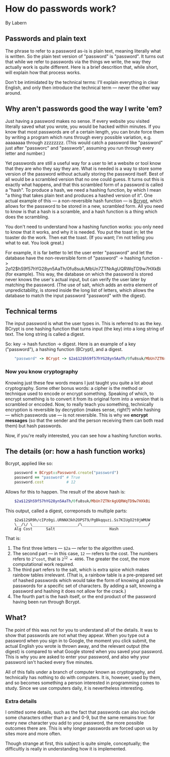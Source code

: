 # How do passwords work?
By Labern

## Passwords and plain text
The phrase to refer to a password as-is is plain text, meaning literally what is written. So the plain text version of "password" is "password". It turns out that while we refer to passwords via the things we write, the way they actually work is quite different. Here is a brief descrition that, while short, will explain how that process works. 

Don't be intimidated by the technical terms: I'll explain everything in clear English, and only then introduce the technical term — never the other way around.

## Why aren't passwords good the way I write 'em?
Just having a password makes no sense. If every website you visited literally saved what you wrote, you would be hacked within minutes. If you know that most passwords are of a certain length, you can brute force them by writing a program which runs through every possible variation, e.g. aaaaaaaa through zzzzzzzz. (This would catch a password like "password" just after "passworc" and "passworb", assuming you run through every letter and number.) 

Yet passwords are still a useful way for a user to let a website or tool know that they are who they say they are. What is needed is a way to store some version of the password without actually storing the password itself. Best of all would be a scrambled version that no one could guess. It turns out this is exactly what happens, and that this scrambled form of a password is called a "hash". To produce a hash, we need a hashing function, by which I mean "a thing that takes plain text and produces a hashed version of it". One actual example of this — a non-reversible hash function — is [Bcrypt](https://github.com/bcrypt-ruby/bcrypt-ruby), which allows for the password to be stored in a new, scrambled form. All you need to know is that a hash is a scramble, and a hash function is a thing which does the scrambling. 

You don't need to understand how a hashing function works: you only need to know that it works, and why it is needed. You put the toast in; let the toaster do the work. Then eat the toast. (If you want; I'm not telling you what to eat. You look great.)

For example, it is far better to let the user enter "password" and let the database have the non-reversible form of "password" -> hashing function -> $2a$12$hS9f57hYG28yn5AaTh/0fu8suk/MbUn7ZTNrAgUQRWqTD9w7HXkBi (for example). This way, the database on which the password is stored never knows the user's actual input, but can verify the user later by matching the password. (The use of salt, which adds an extra element of unpredictability, is stored inside the long list of letters, which allows the database to match the input password "password" with the digest).

## Technical terms

The input password is what the user types in. This is referred to as the key. BCrypt is one hashing function that turns input (the key) into a long string of text. The long string is called a digest. 

So: key -> hash function -> digest. Here is an example of a key ("password"), a hashing function (BCrypt), and a digest.

```ruby
    "password" -> BCrypt -> $2a$12$hS9f57hYG28yn5AaTh/0fu8suk/MbUn7ZTNrAgUQRWqTD9w7HXkBi
```

### Now you know cryptography
Knowing just these few words means I just taught you quite a lot about cryptography. Some other bonus words: a cipher is the method or technique used to encode or encrypt something. Speaking of which, to encrypt something is to convert it from its original form into a version that is scrambled or encoded. Now, to really teach you something, technically encryption is reversible by decryption (makes sense, right?) while hashing — which passwords use — is not reversible. This is why we **encrypt messages** (so that the sender and the person receiving them can both read them) but hash passwords.

Now, if you're really interested, you can see how a hashing function works.

## The details (or: how a hash function works)

Bcrypt, applied like so:

```Ruby
    password = BCrypt::Password.create("password")
    password == "password" # True
    password.cost          # 12
```

Allows for this to happen. The result of the above hash is:

```Ruby
    $2a$12$hS9f57hYG28yn5AaTh/0fu8suk/MbUn7ZTNrAgUQRWqTD9w7HXkBi
```

This output, called a digest, correponsds to multiple parts:

```
    $2a$12$R9h/cIPz0gi.URNNX3kh2OPST9/PgBkqquzi.Ss7KIUgO2t0jWMUW
    \__/\/ \____________________/\_____________________________/
    Alg Cost      Salt                        Hash
```

That is:

1. The first three letters — <code>$2a</code> — refer to the algorithm used.
2. The second part — in this case, <code>12</code> — refers to the cost. The numbers refers to <code>2^cost</code>, that is <code>2<sup>12</sup> = 4096</code>. The greater the cost, the more computational work required.
3. The third part refers to the salt, which is extra spice which makes rainbow tables irrelevant. (That is, a rainbow table is a pre-prepared set of hashed passwords which would take the form of knowing all possible passwords for a specific set of characters. By adding a salt, knowing a password and hashing it does not allow for the crack.)
4. The fourth part is the hash itself, or the end product of the password having been run through Bcrypt.

## What?
The point of this was not for you to understand all of the details. It was to show that passwords are not what they appear. When you type out a password when you sign in to Google, the moment you click submit, the actual English you wrote is thrown away, and the relevant output (the digest) is compared to what Google stored when you saved your password. This is why you are asked to enter your password, and also why your password isn't hacked every five minutes.

All of this falls under a branch of computer known as cryptography, and technically has nothing to do with computers. It is, however, used by them, and so becomes something a person interested in programming comes to study. Since we use computers daily, it is nevertheless interesting.

### Extra details
I omitted some details, such as the fact that passwords can also include some characters other than a-z and 0-9, but the same remains true: for every new character you add to your password, the more possible outcomes there are. This is why longer passwords are forced upon us by sites more and more often.

Though strange at first, this subject is quite simple, conceptually; the difficultly is really in understanding how it is implemented.
